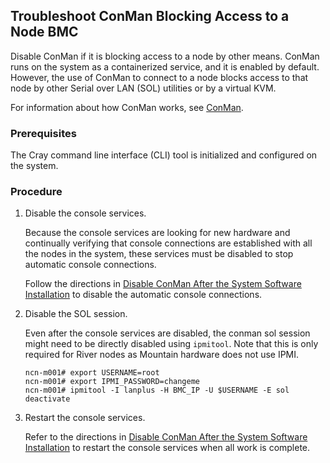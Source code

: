 ## Troubleshoot ConMan Blocking Access to a Node BMC

Disable ConMan if it is blocking access to a node by other means. ConMan runs on the system as a containerized service, and it is enabled by default. However, the use of ConMan to connect to a node blocks access to that node by other Serial over LAN \(SOL\) utilities or by a virtual KVM.

For information about how ConMan works, see [ConMan](/ConMan.md).

### Prerequisites

The Cray command line interface \(CLI\) tool is initialized and configured on the system.

### Procedure

1. Disable the console services.

    Because the console services are looking for new hardware and continually verifying that console
    connections are established with all the nodes in the system, these services must be disabled
    to stop automatic console connections.

    Follow the directions in [Disable ConMan After the System Software Installation](Disable_ConMan_After_System_Software_Installation.md) to
    disable the automatic console connections.

2. Disable the SOL session.

    Even after the console services are disabled, the conman sol session might need to be directly disabled using `ipmitool`. Note that this is only required for River nodes as Mountain hardware
    does not use IPMI.

    ```
    ncn-m001# export USERNAME=root
    ncn-m001# export IPMI_PASSWORD=changeme
    ncn-m001# ipmitool -I lanplus -H BMC_IP -U $USERNAME -E sol deactivate
    ```

3. Restart the console services.

    Refer to the directions in [Disable ConMan After the System Software Installation](Disable_ConMan_After_System_Software_Installation.md) to restart the console services when all work is complete.

